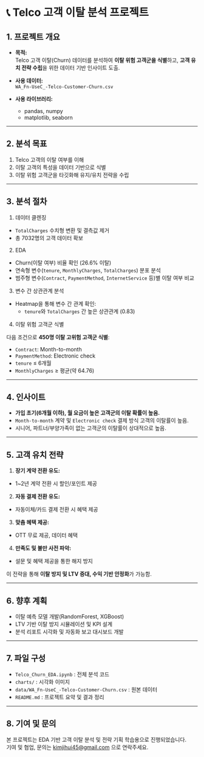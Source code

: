 # 📞 Telco 고객 이탈 분석 프로젝트

## 1️. 프로젝트 개요

- **목적:**  
  Telco 고객 이탈(Churn) 데이터를 분석하여 **이탈 위험 고객군을 식별**하고, **고객 유치 전략 수립**을 위한 데이터 기반 인사이트 도출.

- **사용 데이터:**  
  `WA_Fn-UseC_-Telco-Customer-Churn.csv`

- **사용 라이브러리:**
  - pandas, numpy
  - matplotlib, seaborn

---

## 2️. 분석 목표

1) Telco 고객의 이탈 여부를 이해  
2) 이탈 고객의 특성을 데이터 기반으로 식별  
3) 이탈 위험 고객군을 타깃화해 유지/유치 전략을 수립

---

## 3️. 분석 절차

1) 데이터 클렌징

- `TotalCharges` 수치형 변환 및 결측값 제거
- 총 7032명의 고객 데이터 확보

2) EDA

- Churn(이탈 여부) 비율 확인 (26.6% 이탈)
- 연속형 변수(`tenure`, `MonthlyCharges`, `TotalCharges`) 분포 분석
- 범주형 변수(`Contract`, `PaymentMethod`, `InternetService` 등)별 이탈 여부 비교

3) 변수 간 상관관계 분석

- Heatmap을 통해 변수 간 관계 확인:
  - `tenure`와 `TotalCharges` 간 높은 상관관계 (0.83)

4) 이탈 위험 고객군 식별

다음 조건으로 **450명 이탈 고위험 고객군 식별**:

- `Contract`: Month-to-month
- `PaymentMethod`: Electronic check
- `tenure` ≤ 6개월
- `MonthlyCharges` ≥ 평균(약 64.76)

---

## 4️. 인사이트

- **가입 초기(6개월 이하), 월 요금이 높은 고객군의 이탈 확률이 높음.**
- `Month-to-month` 계약 및 `Electronic check` 결제 방식 고객의 이탈률이 높음.
- 시니어, 파트너/부양가족이 없는 고객군의 이탈률이 상대적으로 높음.

---

## 5️. 고객 유치 전략

1) **장기 계약 전환 유도:**

- 1~2년 계약 전환 시 할인/포인트 제공

2) **자동 결제 전환 유도:**

- 자동이체/카드 결제 전환 시 혜택 제공

3) **맞춤 혜택 제공:**

- OTT 무료 제공, 데이터 혜택

4) **만족도 및 불만 사전 파악:**

- 설문 및 혜택 제공을 통한 해지 방지

이 전략을 통해 **이탈 방지 및 LTV 증대, 수익 기반 안정화**가 가능함.

---

## 6️. 향후 계획

- 이탈 예측 모델 개발(RandomForest, XGBoost)
- LTV 기반 이탈 방지 시뮬레이션 및 KPI 설계
- 분석 리포트 시각화 및 자동화 보고 대시보드 개발

---

## 7. 파일 구성

- `Telco_Churn_EDA.ipynb` : 전체 분석 코드
- `charts/` : 시각화 이미지
- `data/WA_Fn-UseC_-Telco-Customer-Churn.csv` : 원본 데이터
- `README.md` : 프로젝트 요약 및 결과 정리

---

## 8. 기여 및 문의

본 프로젝트는 EDA 기반 고객 이탈 분석 및 전략 기획 학습용으로 진행되었습니다.  
기여 및 협업, 문의는 [kimjihui45@gmail.com](mailto:kimjihui45@gmail.com) 으로 연락주세요.
